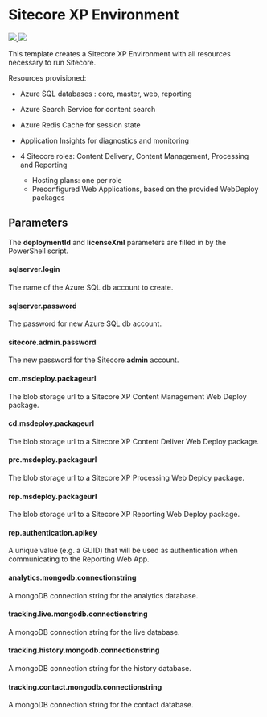 # Sitecore XP Environment

<a href="https://portal.azure.com/#create/Microsoft.Template/uri/https%3A%2F%2Fraw.githubusercontent.com%2FSitecore%2Fsitecore-azure-quickstart-templates%2Fmaster%2FSitecore%208.2.1%2Fxp%2Fazuredeploy.json%3Ftoken=AVW1UolY8W67945TYrA1EL2XrSq-Ib0Dks5YL9mjwA%3D%3D" target="_blank">
    <img src="http://azuredeploy.net/deploybutton.png"/>
</a>
<a href="http://armviz.io/#/?load=https%3A%2F%2Fraw.githubusercontent.com%2FSitecore%2Fsitecore-azure-quickstart-templates%2Fmaster%2FSitecore%208.2.1%2Fxp%2Fazuredeploy.json%3Ftoken=AVW1UolY8W67945TYrA1EL2XrSq-Ib0Dks5YL9mjwA%3D%3D" target="_blank">
    <img src="http://armviz.io/visualizebutton.png"/>
</a>

This template creates a Sitecore XP Environment with all resources necessary to run Sitecore.

Resources provisioned:
 
  * Azure SQL databases : core, master, web, reporting
  * Azure Search Service for content search
  * Azure Redis Cache for session state
  * Application Insights for diagnostics and monitoring
  * 4 Sitecore roles: Content Delivery, Content Management, Processing and Reporting
  
    * Hosting plans: one per role
    * Preconfigured Web Applications, based on the provided WebDeploy packages

## Parameters
The **deploymentId** and **licenseXml** parameters are filled in by the PowerShell script.

#### sqlserver.login
The name of the Azure SQL db account to create.

#### sqlserver.password
The password for new Azure SQL db account.

#### sitecore.admin.password
The new password for the Sitecore **admin** account.

#### cm.msdeploy.packageurl
The blob storage url to a Sitecore XP Content Management Web Deploy package.

#### cd.msdeploy.packageurl
The blob storage url to a Sitecore XP Content Deliver Web Deploy package.

#### prc.msdeploy.packageurl
The blob storage url to a Sitecore XP Processing Web Deploy package.

#### rep.msdeploy.packageurl
The blob storage url to a Sitecore XP Reporting Web Deploy package.

#### rep.authentication.apikey
A unique value (e.g. a GUID) that will be used as authentication when communicating to the Reporting Web App.

#### analytics.mongodb.connectionstring
A mongoDB connection string for the analytics database.

#### tracking.live.mongodb.connectionstring
A mongoDB connection string for the live database.

#### tracking.history.mongodb.connectionstring
A mongoDB connection string for the history database.

#### tracking.contact.mongodb.connectionstring
A mongoDB connection string for the contact database.


